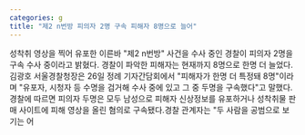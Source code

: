 ```yaml
---
categories: g
title: "제2 n번방 피의자 2명 구속 피해자 8명으로 늘어"
---
```

성착취 영상을 찍어 유포한 이른바 "제2 n번방" 사건을 수사 중인 경찰이 피의자 2명을 구속 수사 중이라고 밝혔다. 경찰이 파악한 피해자는 현재까지 8명으로 한명 더 늘었다.김광호 서울경찰청장은 26일 정례 기자간담회에서 "피해자가 한명 더 특정돼 8명"이라며 "유포자, 시청자 등 수명을 검거해 수사 중에 있고 그 중 두명을 구속했다"고 말했다.경찰에 따르면 피의자 두명은 모두 남성으로 피해자 신상정보를 유포하거나 성착취물 판매 사이트에 피해 영상을 올린 혐의로 구속됐다.경찰 관계자는 "두 사람을 공범으로 보기는 어